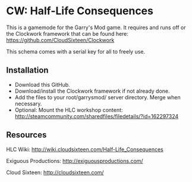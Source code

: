 CW: Half-Life Consequences
==============
This is a gamemode for the Garry's Mod game. It requires and runs off or the Clockwork framework that can be found here: https://github.com/CloudSixteen/Clockwork

This schema comes with a serial key for all to freely use.

Installation
--------------
- Download this GitHub.
- Download/install the Clockwork framework if not already done.
- Add the files to your root/garrysmod/ server directory. Merge when necessary.
- Optional: Mount the HLC workshop content: http://steamcommunity.com/sharedfiles/filedetails/?id=162297324

Resources
--------------
HLC Wiki: http://wiki.cloudsixteen.com/Half-Life_Consequences

Exiguous Productions: http://exiguousproductions.com/

Cloud Sixteen: http://cloudsixteen.com/